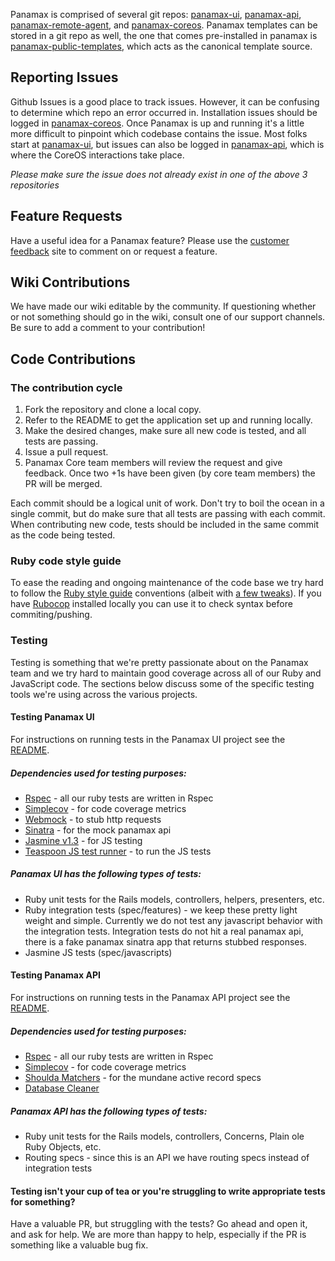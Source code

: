 Panamax is comprised of several git repos: [panamax-ui](https://github.com/CenturyLinkLabs/panamax-ui), [panamax-api](https://github.com/CenturyLinkLabs/panamax-api), [panamax-remote-agent](https://github.com/CenturyLinkLabs/panamax-remote-agent), and [panamax-coreos](https://github.com/CenturyLinkLabs/panamax-coreos). 
Panamax templates can be stored in a git repo as well, the one that comes pre-installed in panamax is [panamax-public-templates](https://github.com/CenturyLinkLabs/panamax-public-template), which acts as the canonical template source.

## Reporting Issues

Github Issues is a good place to track issues. However, it can be confusing to determine which repo an error occurred in. Installation issues should be logged in [panamax-coreos](https://github.com/CenturyLinkLabs/panamax-coreos/issues). Once Panamax is up and running it's a little more difficult to pinpoint which codebase contains the issue. Most folks start at [panamax-ui](https://github.com/CenturyLinkLabs/panamax-ui/issues), but issues can also be logged in [panamax-api](https://github.com/CenturyLinkLabs/panamax-api/issues), which is where the CoreOS interactions take place.

*Please make sure the issue does not already exist in one of the above 3 repositories*

## Feature Requests

Have a useful idea for a Panamax feature? Please use the [customer feedback](http://feedback.panamax.io/) site to comment on or request a feature.

## Wiki Contributions

We have made our wiki editable by the community. If questioning whether or not something should go in the wiki, consult one of our support channels. Be sure to add a comment to your contribution!

## Code Contributions

### The contribution cycle

1. Fork the repository and clone a local copy.
2. Refer to the README to get the application set up and running locally.
3. Make the desired changes, make sure all new code is tested, and all tests are passing.
4. Issue a pull request.
5. Panamax Core team members will review the request and give feedback. Once two +1s have been given (by core team members) the PR will be merged.

Each commit should be a logical unit of work. Don't try to boil the ocean in a single commit, but do make sure that all tests are passing with each commit. When contributing new code, tests should be included in the same commit as the code being tested.

### Ruby code style guide

To ease the reading and ongoing maintenance of the code base we try hard to follow the [Ruby style guide](
https://github.com/bbatsov/ruby-style-guide) conventions (albeit with [a few tweaks](https://github.com/CenturyLinkLabs/panamax-api/blob/master/.hound.yml)). If you have [Rubocop](https://github.com/bbatsov/rubocop) installed locally you can use it to check syntax before commiting/pushing.


### Testing

Testing is something that we're pretty passionate about on the Panamax team and we try hard to maintain good coverage across all of our Ruby and JavaScript code. The sections below discuss some of the specific testing tools we're using across the various projects.

#### Testing Panamax UI

For instructions on running tests in the Panamax UI project see the [README](https://github.com/CenturyLinkLabs/panamax-ui#running-tests-etc).

##### Dependencies used for testing purposes:
* [Rspec](http://rspec.info/) - all our ruby tests are written in Rspec
* [Simplecov](https://github.com/colszowka/simplecov) - for code coverage metrics
* [Webmock](https://github.com/bblimke/webmock) - to stub http requests
* [Sinatra](http://www.sinatrarb.com) - for the mock panamax api
* [Jasmine v1.3](http://jasmine.github.io/1.3/introduction.html) - for JS testing
* [Teaspoon JS test runner](https://github.com/modeset/teaspoon) - to run the JS tests

##### Panamax UI has the following types of tests:
* Ruby unit tests for the Rails models, controllers, helpers, presenters, etc.
* Ruby integration tests (spec/features) - we keep these pretty light weight and simple. Currently we do not test any javascript behavior with the integration tests. Integration tests do not hit a real panamax api, there is a fake panamax sinatra app that returns stubbed responses.
* Jasmine JS tests (spec/javascripts)

#### Testing Panamax API

For instructions on running tests in the Panamax API project see the [README](https://github.com/CenturyLinkLabs/panamax-api/blob/master/README.md#run-the-automated-tests).

##### Dependencies used for testing purposes:
* [Rspec](http://rspec.info/) - all our ruby tests are written in Rspec
* [Simplecov](https://github.com/colszowka/simplecov) - for code coverage metrics
* [Shoulda Matchers](https://github.com/thoughtbot/shoulda) - for the mundane active record specs
* [Database Cleaner](https://github.com/DatabaseCleaner/database_cleaner)

##### Panamax API has the following types of tests:
* Ruby unit tests for the Rails models, controllers, Concerns, Plain ole Ruby Objects, etc.
* Routing specs - since this is an API we have routing specs instead of integration tests


#### Testing isn't your cup of tea or you're struggling to write appropriate tests for something?

Have a valuable PR, but struggling with the tests? Go ahead and open it, and ask for help. We are more than happy to help, especially if the PR is something like a valuable bug fix.
